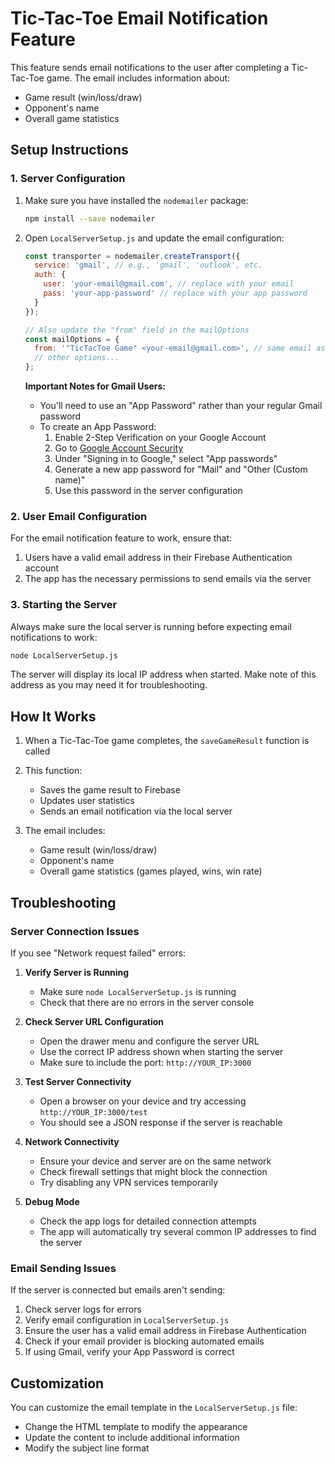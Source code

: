 # Tic-Tac-Toe Email Notification Feature

This feature sends email notifications to the user after completing a Tic-Tac-Toe game. The email includes information about:
- Game result (win/loss/draw)
- Opponent's name
- Overall game statistics

## Setup Instructions

### 1. Server Configuration

1. Make sure you have installed the `nodemailer` package:
   ```bash
   npm install --save nodemailer
   ```

2. Open `LocalServerSetup.js` and update the email configuration:
   ```javascript
   const transporter = nodemailer.createTransport({
     service: 'gmail', // e.g., 'gmail', 'outlook', etc.
     auth: {
       user: 'your-email@gmail.com', // replace with your email
       pass: 'your-app-password' // replace with your app password
     }
   });
   
   // Also update the "from" field in the mailOptions
   const mailOptions = {
     from: '"TicTacToe Game" <your-email@gmail.com>', // same email as above
     // other options...
   };
   ```

   **Important Notes for Gmail Users:**
   - You'll need to use an "App Password" rather than your regular Gmail password
   - To create an App Password:
     1. Enable 2-Step Verification on your Google Account
     2. Go to [Google Account Security](https://myaccount.google.com/security)
     3. Under "Signing in to Google," select "App passwords"
     4. Generate a new app password for "Mail" and "Other (Custom name)"
     5. Use this password in the server configuration

### 2. User Email Configuration

For the email notification feature to work, ensure that:
1. Users have a valid email address in their Firebase Authentication account
2. The app has the necessary permissions to send emails via the server

### 3. Starting the Server

Always make sure the local server is running before expecting email notifications to work:

```bash
node LocalServerSetup.js
```

The server will display its local IP address when started. Make note of this address as you may need it for troubleshooting.

## How It Works

1. When a Tic-Tac-Toe game completes, the `saveGameResult` function is called
2. This function:
   - Saves the game result to Firebase
   - Updates user statistics
   - Sends an email notification via the local server

3. The email includes:
   - Game result (win/loss/draw)
   - Opponent's name
   - Overall game statistics (games played, wins, win rate)

## Troubleshooting

### Server Connection Issues

If you see "Network request failed" errors:

1. **Verify Server is Running**
   - Make sure `node LocalServerSetup.js` is running
   - Check that there are no errors in the server console

2. **Check Server URL Configuration**
   - Open the drawer menu and configure the server URL
   - Use the correct IP address shown when starting the server
   - Make sure to include the port: `http://YOUR_IP:3000`

3. **Test Server Connectivity**
   - Open a browser on your device and try accessing `http://YOUR_IP:3000/test`
   - You should see a JSON response if the server is reachable

4. **Network Connectivity**
   - Ensure your device and server are on the same network
   - Check firewall settings that might block the connection
   - Try disabling any VPN services temporarily

5. **Debug Mode**
   - Check the app logs for detailed connection attempts
   - The app will automatically try several common IP addresses to find the server

### Email Sending Issues

If the server is connected but emails aren't sending:

1. Check server logs for errors
2. Verify email configuration in `LocalServerSetup.js`
3. Ensure the user has a valid email address in Firebase Authentication
4. Check if your email provider is blocking automated emails
5. If using Gmail, verify your App Password is correct

## Customization

You can customize the email template in the `LocalServerSetup.js` file:
- Change the HTML template to modify the appearance
- Update the content to include additional information
- Modify the subject line format 